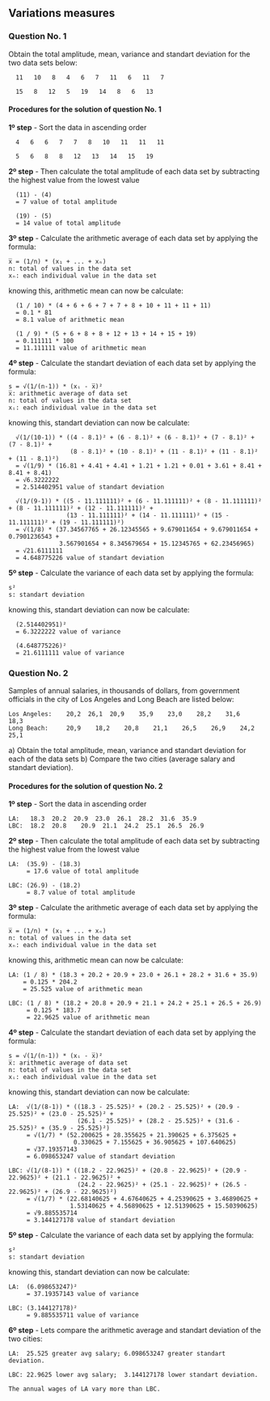 ## Variations measures

### Question No. 1

Obtain the total amplitude, mean, variance and standart deviation for the two data sets below:

```
  11   10   8   4   6   7   11   6   11   7

  15   8   12   5   19   14   8   6   13
```

#### Procedures for the solution of question No. 1

__1º step__ - Sort the data in ascending order

```
  4   6   6   7   7   8   10   11   11   11  

  5   6   8   8   12   13   14   15   19
```

__2º step__ - Then calculate the total amplitude of each data set by subtracting the highest value from the lowest value

```
  (11) - (4)
  = 7 value of total amplitude

  (19) - (5)
  = 14 value of total amplitude
```

__3º step__ - Calculate the arithmetic average of each data set by applying the formula:

```
x̅ = (1/n) * (x₁ + ... + xₙ)
n: total of values in the data set
xₙ: each individual value in the data set
```

knowing this, arithmetic mean can now be calculate:

```
  (1 / 10) * (4 + 6 + 6 + 7 + 7 + 8 + 10 + 11 + 11 + 11)
  = 0.1 * 81
  = 8.1 value of arithmetic mean

  (1 / 9) * (5 + 6 + 8 + 8 + 12 + 13 + 14 + 15 + 19)
  = 0.111111 * 100
  = 11.111111 value of arithmetic mean
```

__4º step__ - Calculate the standart deviation of each data set by applying the formula:

```
s = √(1/(n-1)) * (xᵢ - x̅)²
x̅: arithmetic average of data set
n: total of values in the data set
xᵢ: each individual value in the data set
```

knowing this, standart deviation can now be calculate:

```
  √(1/(10-1)) * ((4 - 8.1)² + (6 - 8.1)² + (6 - 8.1)² + (7 - 8.1)² + (7 - 8.1)² +
                 (8 - 8.1)² + (10 - 8.1)² + (11 - 8.1)² + (11 - 8.1)² + (11 - 8.1)²)
  = √(1/9) * (16.81 + 4.41 + 4.41 + 1.21 + 1.21 + 0.01 + 3.61 + 8.41 + 8.41 + 8.41)
  = √6.3222222
  = 2.514402951 value of standart deviation

  √(1/(9-1)) * ((5 - 11.111111)² + (6 - 11.111111)² + (8 - 11.111111)² + (8 - 11.111111)² + (12 - 11.111111)² +
                (13 - 11.111111)² + (14 - 11.111111)² + (15 - 11.111111)² + (19 - 11.111111)²)
  = √(1/8) * (37.34567765 + 26.12345565 + 9.679011654 + 9.679011654 + 0.7901236543 +
              3.567901654 + 8.345679654 + 15.12345765 + 62.23456965)
  = √21.6111111
  = 4.648775226 value of standart deviation
```

__5º step__ - Calculate the variance of each data set by applying the formula:

```
s²
s: standart deviation
```

knowing this, standart deviation can now be calculate:

```
  (2.514402951)²
  = 6.3222222 value of variance

  (4.648775226)²
  = 21.6111111 value of variance
```

### Question No. 2

Samples of annual salaries, in thousands of dollars, from government officials in the city of Los Angeles and Long Beach are listed below:

```
Los Angeles: 	20,2  26,1	20,9	35,9	23,0	28,2	31,6	18,3
Long Beach: 	20,9	18,2	20,8	21,1	26,5	26,9	24,2	25,1
```

a) Obtain the total amplitude, mean, variance and standart deviation for each of the data sets
b) Compare the two cities (average salary and standart deviation).

#### Procedures for the solution of question No. 2

__1º step__ - Sort the data in ascending order

```
LA:   18.3  20.2  20.9  23.0  26.1  28.2  31.6  35.9
LBC:  18.2  20.8	20.9  21.1  24.2  25.1  26.5  26.9
```

__2º step__ - Then calculate the total amplitude of each data set by subtracting the highest value from the lowest value

```
LA:  (35.9) - (18.3)
     = 17.6 value of total amplitude

LBC: (26.9) - (18.2)
     = 8.7 value of total amplitude
```

__3º step__ - Calculate the arithmetic average of each data set by applying the formula:

```
x̅ = (1/n) * (x₁ + ... + xₙ)
n: total of values in the data set
xₙ: each individual value in the data set
```

knowing this, arithmetic mean can now be calculate:

```
LA: (1 / 8) * (18.3 + 20.2 + 20.9 + 23.0 + 26.1 + 28.2 + 31.6 + 35.9)
    = 0.125 * 204.2
    = 25.525 value of arithmetic mean

LBC: (1 / 8) * (18.2 + 20.8	+ 20.9 + 21.1 + 24.2 + 25.1 + 26.5 + 26.9)
     = 0.125 * 183.7
     = 22.9625 value of arithmetic mean
```

__4º step__ - Calculate the standart deviation of each data set by applying the formula:

```
s = √(1/(n-1)) * (xᵢ - x̅)²
x̅: arithmetic average of data set
n: total of values in the data set
xᵢ: each individual value in the data set
```

knowing this, standart deviation can now be calculate:

```
LA:  √(1/(8-1)) * ((18.3 - 25.525)² + (20.2 - 25.525)² + (20.9 - 25.525)² + (23.0 - 25.525)² +
                   (26.1 - 25.525)² + (28.2 - 25.525)² + (31.6 - 25.525)² + (35.9 - 25.525)²)
     = √(1/7) * (52.200625 + 28.355625 + 21.390625 + 6.375625 +
                  0.330625 + 7.155625 + 36.905625 + 107.640625)
     = √37.19357143
     = 6.098653247 value of standart deviation

LBC: √(1/(8-1)) * ((18.2 - 22.9625)² + (20.8 - 22.9625)² + (20.9 - 22.9625)² + (21.1 - 22.9625)² +
                   (24.2 - 22.9625)² + (25.1 - 22.9625)² + (26.5 - 22.9625)² + (26.9 - 22.9625)²)
     = √(1/7) * (22.68140625 + 4.67640625 + 4.25390625 + 3.46890625 +
                 1.53140625 + 4.56890625 + 12.51390625 + 15.50390625)
     = √9.885535714
     = 3.144127178 value of standart deviation
```

__5º step__ - Calculate the variance of each data set by applying the formula:

```
s²
s: standart deviation
```

knowing this, standart deviation can now be calculate:

```
LA:  (6.098653247)²
     = 37.19357143 value of variance

LBC: (3.144127178)²
     = 9.885535711 value of variance
```

__6º step__ - Lets compare the arithmetic average and standart deviation of the two cities:

```
LA:  25.525 greater avg salary; 6.098653247 greater standart deviation.

LBC: 22.9625 lower avg salary;  3.144127178 lower standart deviation.

The annual wages of LA vary more than LBC.
```
